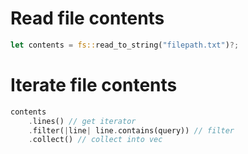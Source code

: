 
# Read file contents

```rust
let contents = fs::read_to_string("filepath.txt")?;
```

# Iterate file contents

```rust
contents
    .lines() // get iterator
    .filter(|line| line.contains(query)) // filter
    .collect() // collect into vec
```